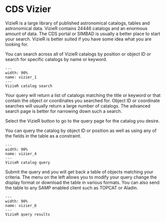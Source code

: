 # CDS Vizier

VizieR is a large library of published astronomical catalogs, tables and
astronomical data. VizieR contains 24446 catalogs and an enormous amount of
data. The CDS portal or SIMBAD is usually a better place to start your search.
VizieR is better suited if you have some idea what you are looking for.

You can search across all of VizieR catalogs by position or object ID or search
for specific catalogs by name or keyword.

```{figure} _images/vizier_1.png
---
width: 90%
name: vizier_1
---
VizieR catalog search
```

Your query will return a list of catalogs matching the title or keyword or that
contain the object or coordinates you searched for. Object ID or coordinate
searches will usually return a large number of catalogs. The advanced search
page is better for narrowing down such a search.

Select the VizieR button to go to the query page for the catalog you desire.

You can query the catalog by object ID or position as well as using any of the
fields in the table as a constraint.

```{figure} _images/vizier_4.png
---
width: 90%
name: vizier_4
---
VizieR catalog query
```

Submit the query and you will get back a table of objects matching your
criteria. The menu on the left allows you to modify your query change the
display format or download the table in various formats. You can also send the
table to any SAMP enabled client such as TOPCAT or Aladin.

```{figure} _images/vizier_6.png
---
width: 90%
name: vizier_6
---
VizieR query results
```
